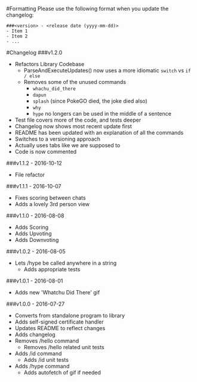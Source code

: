 #Formatting
Please use the following format when you update the changelog:
```
###<version> - <release date (yyyy-mm-dd)>
- Item 1
- Item 2
- ...
```

#Changelog
###v1.2.0
- Refactors Library Codebase
	- ParseAndExecuteUpdates() now uses a more idiomatic `switch` vs `if / else`
	- Removes some of the unused commands
		- `whachu_did_there`
		- `dapun`
		- `splash` (since PokeGO died, the joke died also)
		- `why`
		- `hype` no longers can be used in the middle of a sentence
- Test file covers more of the code, and tests deeper
- Changelog now shows most recent update first
- README has been updated with an explanation of all the commands
- Switches to a versioning approach
- Actually uses tabs like we are supposed to
- Code is now commented

###v1.1.2 - 2016-10-12
- File refactor

###v1.1.1 - 2016-10-07
- Fixes scoring between chats
- Adds a lovely 3rd person view

###v1.1.0 - 2016-08-08
- Adds Scoring
- Adds Upvoting
- Adds Downvoting

###v1.0.2 - 2016-08-05
- Lets /hype be called anywhere in a string
	- Adds appropriate tests

###v1.0.1 - 2016-08-01
- Adds new 'Whatchu Did There' gif

###v1.0.0 - 2016-07-27
- Converts from standalone program to library
- Adds self-signed certificate handler
- Updates README to reflect changes
- Adds changelog
- Removes /hello command
	- Removes /hello related unit tests
- Adds /id command
	- Adds /id unit tests
- Adds /hype command
	- Adds autofetch of gif if needed
